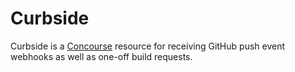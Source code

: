 # Curbside

Curbside is a [Concourse] resource for receiving GitHub push event webhooks as
well as one-off build requests.

[Concourse]: https://concourse.ci
